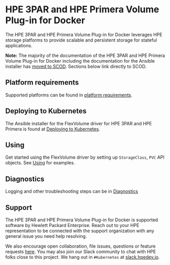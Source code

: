 # HPE 3PAR and HPE Primera Volume Plug-in for Docker

The HPE 3PAR and HPE Primera Volume Plug-in for Docker leverages HPE storage platforms to provide scalable and persistent storage for stateful applications.

**Note:** The majority of the documentation of the HPE 3PAR and HPE Primera Volume Plug-in for Docker including the documentation for the Ansible installer has [moved to SCOD](https://scod.hpedev.io/flexvolume_driver/hpe_3par_primera_installer/). Sections below link directly to SCOD.

## Platform requirements
Supported platforms can be found in [platform requirements](https://scod.hpedev.io/flexvolume_driver/hpe_3par_primera_installer/#platform_requirements).

## Deploying to Kubernetes
The Ansible installer for the FlexVolume driver for HPE 3PAR and HPE Primera is found at [Deploying to Kubernetes](https://scod.hpedev.io/flexvolume_driver/hpe_3par_primera_installer/#deploying_to_kubernetes).

## Using
Get started using the FlexVolume driver by setting up `StorageClass`, `PVC` API objects. See [Using](https://scod.hpedev.io/flexvolume_driver/hpe_3par_primera_installer/#using) for examples.

## Diagnostics
Logging and other troubleshooting steps can be in [Diagnostics](https://scod.hpedev.io/flexvolume_driver/hpe_3par_primera_installer/#diagnostics)

## Support
The HPE 3PAR and HPE Primera Volume Plug-in for Docker is supported software by Hewlett Packard Enterprise. Reach out to your HPE representation to be connected with the support organization with any general issue you need help resolving.

We also encourage open collaboration, file issues, questions or feature requests [here](https://github.com/hpe-storage/python-hpedockerplugin/issues). You may also join our Slack community to chat with HPE folks close to this project. We hang out in `#Kubernetes` at [slack.hpedev.io](https://slack.hpedev.io/).